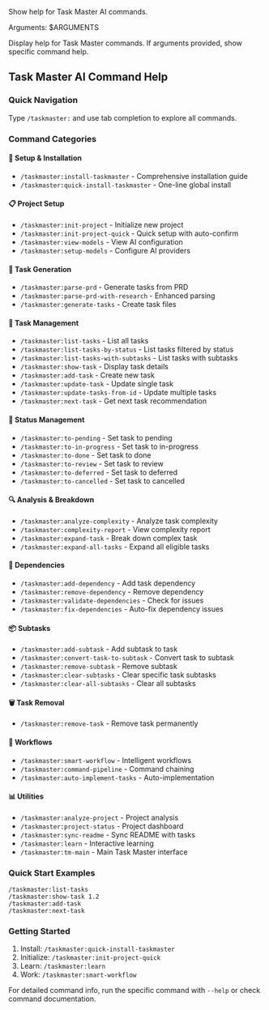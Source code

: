Show help for Task Master AI commands.

Arguments: $ARGUMENTS

Display help for Task Master commands. If arguments provided, show specific command help.

## Task Master AI Command Help

### Quick Navigation

Type `/taskmaster:` and use tab completion to explore all commands.

### Command Categories

#### 🚀 Setup & Installation
- `/taskmaster:install-taskmaster` - Comprehensive installation guide
- `/taskmaster:quick-install-taskmaster` - One-line global install

#### 📋 Project Setup
- `/taskmaster:init-project` - Initialize new project
- `/taskmaster:init-project-quick` - Quick setup with auto-confirm
- `/taskmaster:view-models` - View AI configuration
- `/taskmaster:setup-models` - Configure AI providers

#### 🎯 Task Generation
- `/taskmaster:parse-prd` - Generate tasks from PRD
- `/taskmaster:parse-prd-with-research` - Enhanced parsing
- `/taskmaster:generate-tasks` - Create task files

#### 📝 Task Management
- `/taskmaster:list-tasks` - List all tasks
- `/taskmaster:list-tasks-by-status` - List tasks filtered by status
- `/taskmaster:list-tasks-with-subtasks` - List tasks with subtasks
- `/taskmaster:show-task` - Display task details
- `/taskmaster:add-task` - Create new task
- `/taskmaster:update-task` - Update single task
- `/taskmaster:update-tasks-from-id` - Update multiple tasks
- `/taskmaster:next-task` - Get next task recommendation

#### 🔄 Status Management
- `/taskmaster:to-pending` - Set task to pending
- `/taskmaster:to-in-progress` - Set task to in-progress
- `/taskmaster:to-done` - Set task to done
- `/taskmaster:to-review` - Set task to review
- `/taskmaster:to-deferred` - Set task to deferred
- `/taskmaster:to-cancelled` - Set task to cancelled

#### 🔍 Analysis & Breakdown
- `/taskmaster:analyze-complexity` - Analyze task complexity
- `/taskmaster:complexity-report` - View complexity report
- `/taskmaster:expand-task` - Break down complex task
- `/taskmaster:expand-all-tasks` - Expand all eligible tasks

#### 🔗 Dependencies
- `/taskmaster:add-dependency` - Add task dependency
- `/taskmaster:remove-dependency` - Remove dependency
- `/taskmaster:validate-dependencies` - Check for issues
- `/taskmaster:fix-dependencies` - Auto-fix dependency issues

#### 📦 Subtasks
- `/taskmaster:add-subtask` - Add subtask to task
- `/taskmaster:convert-task-to-subtask` - Convert task to subtask
- `/taskmaster:remove-subtask` - Remove subtask
- `/taskmaster:clear-subtasks` - Clear specific task subtasks
- `/taskmaster:clear-all-subtasks` - Clear all subtasks

#### 🗑️ Task Removal
- `/taskmaster:remove-task` - Remove task permanently

#### 🤖 Workflows
- `/taskmaster:smart-workflow` - Intelligent workflows
- `/taskmaster:command-pipeline` - Command chaining
- `/taskmaster:auto-implement-tasks` - Auto-implementation

#### 📊 Utilities
- `/taskmaster:analyze-project` - Project analysis
- `/taskmaster:project-status` - Project dashboard
- `/taskmaster:sync-readme` - Sync README with tasks
- `/taskmaster:learn` - Interactive learning
- `/taskmaster:tm-main` - Main Task Master interface

### Quick Start Examples

```
/taskmaster:list-tasks
/taskmaster:show-task 1.2
/taskmaster:add-task
/taskmaster:next-task
```

### Getting Started

1. Install: `/taskmaster:quick-install-taskmaster`
2. Initialize: `/taskmaster:init-project-quick`
3. Learn: `/taskmaster:learn`
4. Work: `/taskmaster:smart-workflow`

For detailed command info, run the specific command with `--help` or check command documentation.
